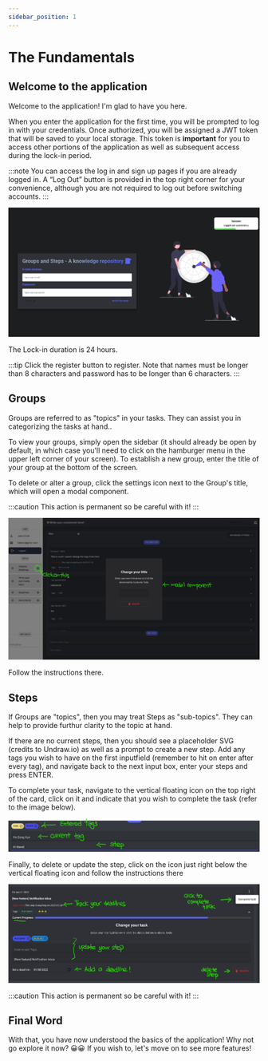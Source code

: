 ```yaml
---
sidebar_position: 1
---
```


# The Fundamentals

## Welcome to the application

Welcome to the application! I'm glad to have you here.

When you enter the application for the first time, you will be prompted to log in with your credentials. Once authorized, you will be assigned a JWT token that will be saved to your local storage. This token is **important** for you to access other portions of the application as well as subsequent access during the lock-in period.

:::note
You can access the log in and sign up pages if you are already logged in. A “Log Out” button is provided in the top right corner for your convenience, although you are not required to log out before switching accounts.
:::

![Log in](../../static/img/docs/log-in.png)

The Lock-in duration is 24 hours.

:::tip
Click the register button to register. Note that names must be longer than 8 characters and password has to be longer than 6 characters.
:::

## Groups

Groups are referred to as "topics" in your tasks. They can assist you in categorizing the tasks at hand..

To view your groups, simply open the sidebar (it should already be open by default, in which case you'll need to click on the hamburger menu in the upper left corner of your screen). To establish a new group, enter the title of your group at the bottom of the screen.

To delete or alter a group, click the settings icon next to the Group's title, which will open a modal component.

:::caution
This action is permanent so be careful with it!
:::

![User Modal](../../static/img/docs/user-modal.png)

Follow the instructions there.

## Steps

If Groups are "topics", then you may treat Steps as "sub-topics". They can help to provide furthur clarity to the topic at hand.

If there are no current steps, then you should see a placeholder SVG (credits to Undraw.io) as well as a prompt to create a new step. Add any tags you wish to have on the first inputfield (remember to hit on enter after every tag), and navigate back to the next input box, enter your steps and press ENTER.

To complete your task, navigate to the vertical floating icon on the top right of the card, click on it and indicate that you wish to complete the task (refer to the image below).

![Step Input](../../static/img/docs/step-input.png)

Finally, to delete or update the step, click on the icon just right below the vertical floating icon and follow the instructions there

![Step](../../static/img/docs/step-intro.png)

:::caution
This action is permanent so be careful with it!
:::

## Final Word

With that, you have now understood the basics of the application! Why not go explore it now? 😀😀
If you wish to, let's move on to see more features!
